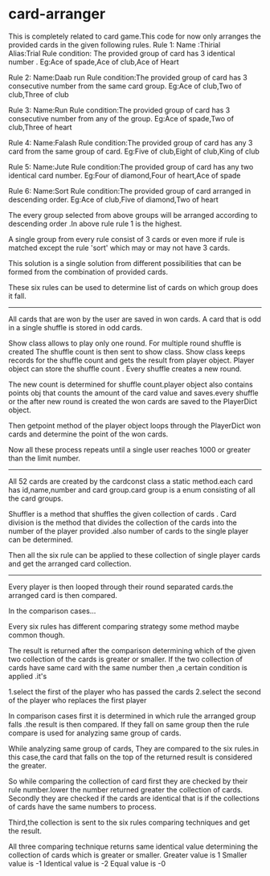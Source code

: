 # card-arranger
This is completely related to card game.This code for now only arranges the provided cards in the given following rules. 
Rule 1: 
Name :Thirial  
Alias:Trial 
Rule condition: The provided group of card has 3 identical number . 
Eg:Ace of spade,Ace of club,Ace of Heart 
 
Rule 2: 
Name:Daab run 
Rule condition:The provided group of card has 3 consecutive number from the same card group. 
Eg:Ace of club,Two of club,Three of club 
 
Rule 3: 
Name:Run 
Rule condition:The provided group of card has 3 consecutive number from any of the group. 
Eg:Ace of spade,Two of club,Three of heart 
 
Rule 4: 
Name:Falash 
Rule condition:The provided group of card has any 3 card from the same group of card. 
Eg:Five of club,Eight of club,King of club 
 
 
Rule 5: 
Name:Jute 
Rule condition:The provided group of card has any two identical card number. 
Eg:Four of diamond,Four of heart,Ace of spade 
 
Rule 6: 
Name:Sort 
Rule condition:The provided group of card arranged in descending order. 
Eg:Ace of club,Five of diamond,Two of heart 
 
 
The every group selected from above groups will be arranged according to  descending order .In above rule rule 1 is the highest. 
 
A single group from every rule consist of 3 cards or even more if rule is matched except the rule 'sort' which may or may not have 3 cards. 
 
 
This solution is a single solution from different possibilities that can be formed from the combination of provided cards. 
 
 
 
These six rules can be used to determine list of cards on which group does it fall. 

-----------

All cards that are won by the user are saved in won cards. 
A card that is odd in a single shuffle is stored in odd cards. 
 
Show class allows to play only one round. 
For multiple round shuffle is created 
The shuffle count is then sent to show class. 
Show class keeps records for the shuffle count and gets the result from player object. Player object can store the shuffle count . Every shuffle creates a new round. 
 
The new count is determined for shuffle count.player object also contains points obj that counts the amount of the card value and saves.every shuffle or the after  new round is created the won cards are saved to the PlayerDict object. 
 
Then getpoint method of the player object loops through the PlayerDict won cards and determine the point of the won cards. 
 
Now all these process repeats until a single user reaches 1000 or greater than the limit number. 
 
----------- 
 
All 52 cards are created by the cardconst class a static method.each card has id,name,number and card group.card group is a enum consisting of all the card groups. 
 
Shuffler is a method that shuffles the given collection of cards . 
Card division is the method that divides the collection of the cards into the number of the player provided .also number of cards to the single player can  be determined. 
 
Then all the six rule can be applied to these collection of single player cards and get the arranged card collection. 
 
---------- 
 
Every player is then looped through their round separated cards.the arranged card is then compared. 
 
In the comparison cases... 
 
Every six rules has different comparing strategy some method maybe common though. 
 
The result is returned after the comparison determining which of the given two collection of the cards is greater or smaller. 
If the two collection of cards have same card with the same number then ,a certain condition is applied .it's 
 
1.select the first of the player who has passed the cards
2.select the second of the player who replaces the first player
 
 
In comparison cases first it is determined in which rule the arranged group falls .the result is then compared. 
If they fall on same group then the rule compare is used for analyzing same group of cards. 
 
While analyzing same group of cards, 
They are compared to the six rules.in this case,the card that falls on the top of the returned result is considered the greater. 
 
So while comparing the collection of card first they are checked by their rule number.lower the number returned greater the collection of cards. 
Secondly they are checked if the cards are identical that is if the collections of cards have the same numbers to process. 
 
Third,the collection is sent to the six rules comparing techniques and get the result. 
 
All three comparing technique returns same identical value determining the collection of cards which is greater or smaller. 
Greater value is 1 
Smaller value is -1 
Identical value is -2 
Equal value is -0 
